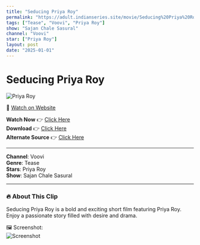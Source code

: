 ```yaml
---
title: "Seducing Priya Roy"
permalink: "https://adult.indianseries.site/movie/Seducing%20Priya%20Roy"
tags: ["Tease", "Voovi", "Priya Roy"]
show: "Sajan Chale Sasural"
channel: "Voovi"
star: ["Priya Roy"]
layout: post
date: "2025-01-01"
---
```


# Seducing Priya Roy

![Priya Roy](https://shorts.desisins.com/wp-content/uploads/2024/10/Priya-Roy-Seduced-Tease-DesiSins.com_.jpg)

🔗 [Watch on Website](https://adult.indianseries.site/movie/Seducing%20Priya%20Roy)

**Watch Now** 👉 [Click Here](https://adult.indianseries.site/movie/Seducing%20Priya%20Roy)  
**Download** 👉 [Click Here](https://adult.indianseries.site/movie/Seducing%20Priya%20Roy)  
**Alternate Source** 👉 [Click Here](https://adult.indianseries.site/movie/Seducing%20Priya%20Roy)

---

**Channel**: Voovi  
**Genre**: Tease  
**Stars**: Priya Roy  
**Show**: Sajan Chale Sasural

---

### 🔥 About This Clip

Seducing Priya Roy is a bold and exciting short film featuring Priya Roy. Enjoy a passionate story filled with desire and drama.
 
🖼️ Screenshot:  
![Screenshot](https://shorts.desisins.com/wp-content/uploads/2024/10/Priya-Roy-Seduced-Tease-DesiSins.com_.jpg)
